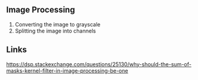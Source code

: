 ## Image Processing

1. Converting the image to grayscale
2. Splitting the image into channels

## Links

https://dsp.stackexchange.com/questions/25130/why-should-the-sum-of-masks-kernel-filter-in-image-processing-be-one
